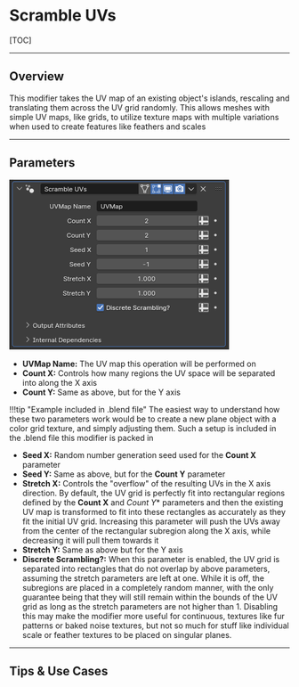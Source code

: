 # Scramble UVs

[TOC]

---

## Overview
This modifier takes the UV map of an existing object's islands, rescaling and translating them across the UV grid randomly. This allows meshes with simple UV maps, like grids, to utilize texture maps with multiple variations when used to create features like feathers and scales

---

## Parameters
![Parameters](params/scramble_uvs.PNG)

* **UVMap Name:** The UV map this operation will be performed on
* **Count X:** Controls how many regions the UV space will be separated into along the X axis
* **Count Y:** Same as above, but for the Y axis

!!!tip "Example included in .blend file"
    The easiest way to understand how these two parameters work would be to create a new plane object with a color grid texture, and simply adjusting them. Such a setup is included in the .blend file this modifier is packed in

* **Seed X:** Random number generation seed used for the **Count X** parameter
* **Seed Y:** Same as above, but for the **Count Y** parameter
* **Stretch X:** Controls the "overflow" of the resulting UVs in the X axis direction. By default, the UV grid is perfectly fit into rectangular regions defined by the **Count X** and *Count Y** parameters and then the existing UV map is transformed to fit into these rectangles as accurately as they fit the initial UV grid. Increasing this parameter will push the UVs away from the center of the rectangular subregion along the X axis, while decreasing it will pull them towards it
* **Stretch Y:** Same as above but for the Y axis
* **Discrete Scrambling?:** When this parameter is enabled, the UV grid is separated into rectangles that do not overlap by above parameters, assuming the stretch parameters are left at one. While it is off, the subregions are placed in a completely random manner, with the only guarantee being that they will still remain within the bounds of the UV grid as long as the stretch parameters are not higher than 1. Disabling this may make the modifier more useful for continuous, textures like fur patterns or baked noise textures, but not so much for stuff like individual scale or feather textures to be placed on singular planes.

---

## Tips & Use Cases
